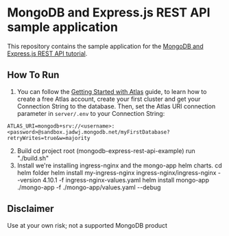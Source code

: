 # MongoDB and Express.js REST API sample application

This repository contains the sample application for the [MongoDB and Express.js REST API tutorial](https://www.mongodb.com/languages/express-mongodb-rest-api-tutorial).

## How To Run

1. You can follow the [Getting Started with Atlas](https://docs.atlas.mongodb.com/getting-started/) guide, to learn how to create a free Atlas account, create your first cluster and get your Connection String to the database.
Then, set the Atlas URI connection parameter in `server/.env` to your Connection String:
```
ATLAS_URI=mongodb+srv://<username>:<password>@sandbox.jadwj.mongodb.net/myFirstDatabase?retryWrites=true&w=majority
```
2. Build
   cd project root (mongodb-express-rest-api-example)
   run "./build.sh"
2. Install
    we're installing ingress-nginx and the mongo-app helm charts.
    cd helm folder 
    helm install  my-ingress-nginx ingress-nginx/ingress-nginx --version 4.10.1 -f ingress-nginx-values.yaml
    helm install mongo-app ./mongo-app -f ./mongo-app/values.yaml --debug


## Disclaimer

Use at your own risk; not a supported MongoDB product
